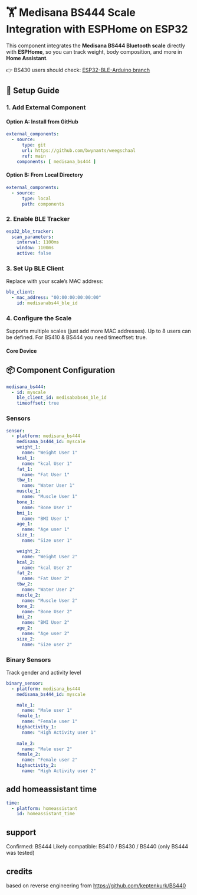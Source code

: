 # 🏋️ Medisana BS444 Scale Integration with ESPHome on ESP32  
This component integrates the **Medisana BS444 Bluetooth scale** directly with **ESPHome**, so you can track weight, body composition, and more in **Home Assistant**.  

👉 BS430 users should check: [ESP32-BLE-Arduino branch](https://github.com/bwynants/weegschaal/tree/ESP32-BLE-Arduino)

## 🔧 Setup Guide  

### 1. Add External Component  
#### Option A: Install from GitHub  
```yaml
external_components:
  - source:
      type: git
      url: https://github.com/bwynants/weegschaal
      ref: main
    components: [ medisana_bs444 ]
```

#### Option B: From Local Directory

```yaml
external_components:
  - source: 
      type: local
      path: components
```

### 2. Enable BLE Tracker

```yaml
esp32_ble_tracker:
  scan_parameters:
    interval: 1100ms
    window: 1100ms
    active: false
```

### 3. Set Up BLE Client

Replace with your scale’s MAC address:


```yaml
ble_client:
  - mac_address: "00:00:00:00:00:00"
    id: medisanabs44_ble_id
```

### 4. Configure the Scale

Supports multiple scales (just add more MAC addresses).
Up to 8 users can be defined.
For BS410 & BS444 you need timeoffset: true.

#### Core Device

## 📦 Component Configuration

```yaml
medisana_bs444:
  - id: myscale
    ble_client_id: medisababs44_ble_id
    timeoffset: true 
```

### Sensors

```yaml
sensor:
  - platform: medisana_bs444
    medisana_bs444_id: myscale
    weight_1:
      name: "Weight User 1"
    kcal_1:
      name: "kcal User 1"
    fat_1:
      name: "Fat User 1"
    tbw_1:
      name: "Water User 1"
    muscle_1:
      name: "Muscle User 1"
    bone_1:
      name: "Bone User 1"
    bmi_1:
      name: "BMI User 1"
    age_1:
      name: "Age user 1"
    size_1:
      name: "Size user 1"

    weight_2:
      name: "Weight User 2"
    kcal_2:
      name: "kcal User 2"
    fat_2:
      name: "Fat User 2"
    tbw_2:
      name: "Water User 2"
    muscle_2:
      name: "Muscle User 2"
    bone_2:
      name: "Bone User 2"
    bmi_2:
      name: "BMI User 2"
    age_2:
      name: "Age user 2"
    size_2:
      name: "Size user 2"
```

### Binary Sensors

Track gender and activity level

```yaml
binary_sensor:
  - platform: medisana_bs444
    medisana_bs444_id: myscale

    male_1:
      name: "Male user 1"
    female_1:
      name: "Female user 1"
    highactivity_1:
      name: "High Activity user 1"
    
    male_2:
      name: "Male user 2"
    female_2:
      name: "Female user 2"
    highactivity_2:
      name: "High Activity user 2"
```


## add homeassistant time

```yaml
time:
  - platform: homeassistant
    id: homeassistant_time
```

## support

Confirmed: BS444
Likely compatible: BS410 / BS430 / BS440
(only BS444 was tested)

## credits
based on reverse engineering from https://github.com/keptenkurk/BS440
